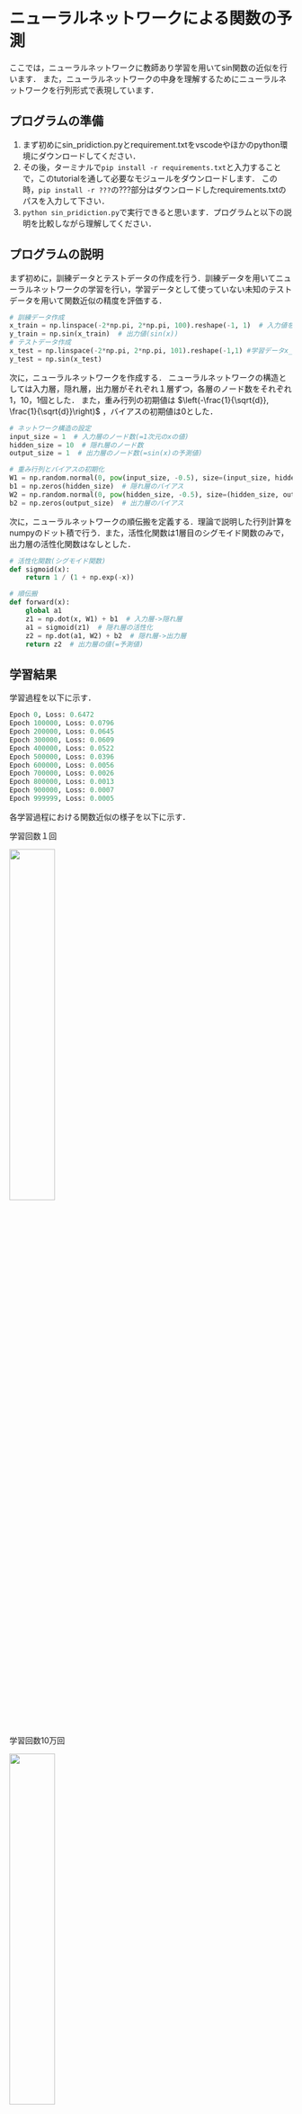 # ニューラルネットワークによる関数の予測

ここでは，ニューラルネットワークに教師あり学習を用いてsin関数の近似を行います．
また，ニューラルネットワークの中身を理解するためにニューラルネットワークを行列形式で表現しています．

## プログラムの準備
1. まず初めにsin_pridiction.pyとrequirement.txtをvscodeやほかのpython環境にダウンロードしてください．
2. その後，ターミナルで`pip install -r requirements.txt`と入力することで，このtutorialを通して必要なモジュールをダウンロードします．
この時，`pip install -r ???`の???部分はダウンロードしたrequirements.txtのパスを入力して下さい．
4. `python sin_pridiction.py`で実行できると思います．プログラムと以下の説明を比較しながら理解してください．

## プログラムの説明
まず初めに，訓練データとテストデータの作成を行う．訓練データを用いてニューラルネットワークの学習を行い，学習データとして使っていない未知のテストデータを用いて関数近似の精度を評価する．

```python
# 訓練データ作成
x_train = np.linspace(-2*np.pi, 2*np.pi, 100).reshape(-1, 1)  # 入力値を(100, 1)の形状に変更
y_train = np.sin(x_train)  # 出力値(sin(x))
# テストデータ作成
x_test = np.linspace(-2*np.pi, 2*np.pi, 101).reshape(-1,1) #学習データx_trainとは異なる値をテストデータとして定める
y_test = np.sin(x_test)
```

次に，ニューラルネットワークを作成する．
ニューラルネットワークの構造としては入力層，隠れ層，出力層がそれぞれ１層ずつ，各層のノード数をそれぞれ1，10，1個とした．
また，重み行列の初期値は $\left(-\frac{1}{\sqrt{d}}, \frac{1}{\sqrt{d}}\right)$ ，バイアスの初期値は0とした．
```python
# ネットワーク構造の設定
input_size = 1  # 入力層のノード数(=1次元のxの値)
hidden_size = 10  # 隠れ層のノード数
output_size = 1  # 出力層のノード数(=sin(x)の予測値)

# 重み行列とバイアスの初期化
W1 = np.random.normal(0, pow(input_size, -0.5), size=(input_size, hidden_size))  # 入力->隠れ層の重み
b1 = np.zeros(hidden_size)  # 隠れ層のバイアス
W2 = np.random.normal(0, pow(hidden_size, -0.5), size=(hidden_size, output_size))  # 隠れ->出力層の重み  
b2 = np.zeros(output_size)  # 出力層のバイアス
```

次に，ニューラルネットワークの順伝搬を定義する．理論で説明した行列計算をnumpyのドット積で行う．また，活性化関数は1層目のシグモイド関数のみで，出力層の活性化関数はなしとした．
```python
# 活性化関数(シグモイド関数)
def sigmoid(x):
    return 1 / (1 + np.exp(-x))

# 順伝搬
def forward(x):
    global a1
    z1 = np.dot(x, W1) + b1  # 入力層->隠れ層
    a1 = sigmoid(z1)  # 隠れ層の活性化
    z2 = np.dot(a1, W2) + b2  # 隠れ層->出力層
    return z2  # 出力層の値(=予測値)
```



## 学習結果
学習過程を以下に示す．
```python
Epoch 0, Loss: 0.6472
Epoch 100000, Loss: 0.0796
Epoch 200000, Loss: 0.0645
Epoch 300000, Loss: 0.0609
Epoch 400000, Loss: 0.0522
Epoch 500000, Loss: 0.0396
Epoch 600000, Loss: 0.0056
Epoch 700000, Loss: 0.0026
Epoch 800000, Loss: 0.0013
Epoch 900000, Loss: 0.0007
Epoch 999999, Loss: 0.0005
```
各学習過程における関数近似の様子を以下に示す．

学習回数１回

<img src="https://github.com/SolidMechanicsGroup/ML_Tutorial_2024/assets/130419605/351ec4b8-d968-484d-944d-ca564b77523e" width="40%">

学習回数10万回

<img src="https://github.com/SolidMechanicsGroup/ML_Tutorial_2024/assets/130419605/43bf8597-a4a6-49f1-a006-1f80e8b052e3" width="40%">

学習回数100万回

<img src="https://github.com/SolidMechanicsGroup/ML_Tutorial_2024/assets/130419605/0cbab061-e610-4710-b013-3d0ae8627188" width="40%">


